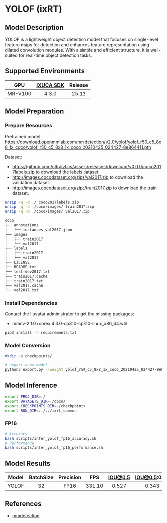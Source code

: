 # YOLOF (ixRT)

## Model Description

YOLOF is a lightweight object detection model that focuses on single-level feature maps for detection and enhances feature representation using dilated convolution modules. With a simple and efficient structure, it is well-suited for real-time object detection tasks.

## Supported Environments

| GPU    | [IXUCA SDK](https://gitee.com/deep-spark/deepspark#%E5%A4%A9%E6%95%B0%E6%99%BA%E7%AE%97%E8%BD%AF%E4%BB%B6%E6%A0%88-ixuca) | Release |
| :----: | :----: | :----: |
| MR-V100 | 4.3.0     |  25.12  |

## Model Preparation

### Prepare Resources

Pretrained model: <https://download.openmmlab.com/mmdetection/v2.0/yolof/yolof_r50_c5_8x8_1x_coco/yolof_r50_c5_8x8_1x_coco_20210425_024427-8e864411.pth>

Dataset:
  - <https://github.com/ultralytics/assets/releases/download/v0.0.0/coco2017labels.zip> to download the labels dataset.
  - <http://images.cocodataset.org/zips/val2017.zip> to download the validation dataset.
  - <http://images.cocodataset.org/zips/train2017.zip> to download the train dataset.

```bash
unzip -q -d ./ coco2017labels.zip
unzip -q -d ./coco/images/ train2017.zip
unzip -q -d ./coco/images/ val2017.zip

coco
├── annotations
│   └── instances_val2017.json
├── images
│   ├── train2017
│   └── val2017
├── labels
│   ├── train2017
│   └── val2017
├── LICENSE
├── README.txt
├── test-dev2017.txt
├── train2017.cache
├── train2017.txt
├── val2017.cache
└── val2017.txt
```

### Install Dependencies

Contact the Iluvatar administrator to get the missing packages:
- mmcv-2.1.0+corex.4.3.0-cp310-cp310-linux_x86_64.whl

```bash
pip3 install -r requirements.txt
```

### Model Conversion

```bash
mkdir -p checkpoints/

# export onnx model
python3 export.py --weight yolof_r50_c5_8x8_1x_coco_20210425_024427-8e864411.pth --cfg ../../ixrt_common/yolof_r50-c5_8xb8-1x_coco.py --output checkpoints/yolof.onnx
```

## Model Inference

```bash
export PROJ_DIR=./
export DATASETS_DIR=./coco/
export CHECKPOINTS_DIR=./checkpoints
export RUN_DIR=../../ixrt_common
```

### FP16

```bash
# Accuracy
bash scripts/infer_yolof_fp16_accuracy.sh
# Performance
bash scripts/infer_yolof_fp16_performance.sh
```

## Model Results

| Model | BatchSize | Precision | FPS    | IOU@0.5 | IOU@0.5:0.95 |
| :----:| :-------: | :-------: | :----: | :-----: | :----------: |
| YOLOF | 32        | FP16      | 331.10 | 0.527   | 0.343        |

## References

- [mmdetection](https://github.com/open-mmlab/mmdetection.git)